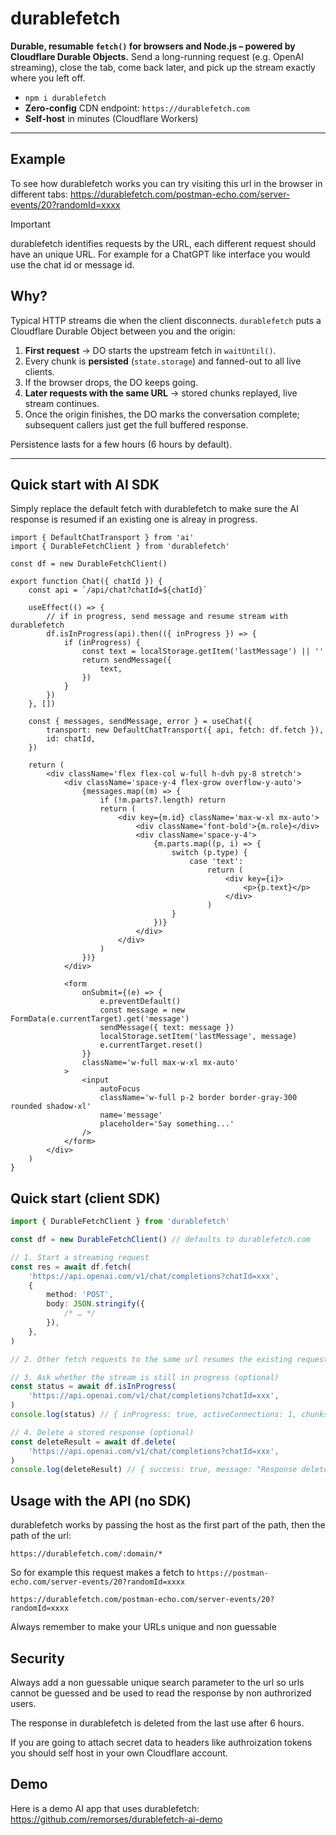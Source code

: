 # durablefetch

**Durable, resumable `fetch()` for browsers and Node.js – powered by Cloudflare Durable Objects.**
Send a long-running request (e.g. OpenAI streaming), close the tab, come back later, and pick up the stream exactly where you left off.

- `npm i durablefetch`
- **Zero-config** CDN endpoint: `https://durablefetch.com`
- **Self-host** in minutes (Cloudflare Workers)

---

## Example

To see how durablefetch works you can try visiting this url in the browser in different tabs: https://durablefetch.com/postman-echo.com/server-events/20?randomId=xxxx

> [!IMPORTANT]
> durablefetch identifies requests by the URL, each different request should have an unique URL. For example for a ChatGPT like interface you would use the chat id or message id.

## Why?

Typical HTTP streams die when the client disconnects.
`durablefetch` puts a Cloudflare Durable Object between you and the origin:

1. **First request** → DO starts the upstream fetch in `waitUntil()`.
2. Every chunk is **persisted** (`state.storage`) and fanned-out to all live clients.
3. If the browser drops, the DO keeps going.
4. **Later requests with the same URL** → stored chunks replayed, live stream continues.
5. Once the origin finishes, the DO marks the conversation complete; subsequent callers just get the full buffered response.

Persistence lasts for a few hours (6 hours by default).

---

## Quick start with AI SDK

Simply replace the default fetch with durablefetch to make sure the AI response is resumed if an existing one is alreay in progress.

```tsx
import { DefaultChatTransport } from 'ai'
import { DurableFetchClient } from 'durablefetch'

const df = new DurableFetchClient()

export function Chat({ chatId }) {
    const api = `/api/chat?chatId=${chatId}`

    useEffect(() => {
        // if in progress, send message and resume stream with durablefetch
        df.isInProgress(api).then(({ inProgress }) => {
            if (inProgress) {
                const text = localStorage.getItem('lastMessage') || ''
                return sendMessage({
                    text,
                })
            }
        })
    }, [])

    const { messages, sendMessage, error } = useChat({
        transport: new DefaultChatTransport({ api, fetch: df.fetch }),
        id: chatId,
    })

    return (
        <div className='flex flex-col w-full h-dvh py-8 stretch'>
            <div className='space-y-4 flex-grow overflow-y-auto'>
                {messages.map((m) => {
                    if (!m.parts?.length) return
                    return (
                        <div key={m.id} className='max-w-xl mx-auto'>
                            <div className='font-bold'>{m.role}</div>
                            <div className='space-y-4'>
                                {m.parts.map((p, i) => {
                                    switch (p.type) {
                                        case 'text':
                                            return (
                                                <div key={i}>
                                                    <p>{p.text}</p>
                                                </div>
                                            )
                                    }
                                })}
                            </div>
                        </div>
                    )
                })}
            </div>

            <form
                onSubmit={(e) => {
                    e.preventDefault()
                    const message = new FormData(e.currentTarget).get('message')
                    sendMessage({ text: message })
                    localStorage.setItem('lastMessage', message)
                    e.currentTarget.reset()
                }}
                className='w-full max-w-xl mx-auto'
            >
                <input
                    autoFocus
                    className='w-full p-2 border border-gray-300 rounded shadow-xl'
                    name='message'
                    placeholder='Say something...'
                />
            </form>
        </div>
    )
}
```

## Quick start (client SDK)

```ts
import { DurableFetchClient } from 'durablefetch'

const df = new DurableFetchClient() // defaults to durablefetch.com

// 1. Start a streaming request
const res = await df.fetch(
    'https://api.openai.com/v1/chat/completions?chatId=xxx',
    {
        method: 'POST',
        body: JSON.stringify({
            /* … */
        }),
    },
)

// 2. Other fetch requests to the same url resumes the existing request or return the already completed response

// 3. Ask whether the stream is still in progress (optional)
const status = await df.isInProgress(
    'https://api.openai.com/v1/chat/completions?chatId=xxx',
)
console.log(status) // { inProgress: true, activeConnections: 1, chunksStored: 42, completed: false }

// 4. Delete a stored response (optional)
const deleteResult = await df.delete(
    'https://api.openai.com/v1/chat/completions?chatId=xxx',
)
console.log(deleteResult) // { success: true, message: "Response deleted successfully" }
```

## Usage with the API (no SDK)

durablefetch works by passing the host as the first part of the path, then the path of the url:

```
https://durablefetch.com/:domain/*
```

So for example this request makes a fetch to `https://postman-echo.com/server-events/20?randomId=xxxx`

```
https://durablefetch.com/postman-echo.com/server-events/20?randomId=xxxx
```

Always remember to make your URLs unique and non guessable

## Security

Always add a non guessable unique search parameter to the url so urls cannot be guessed and be used to read the response by non authrorized users.

The response in durablefetch is deleted from the last use after 6 hours.

If you are going to attach secret data to headers like authroization tokens you should self host in your own Cloudflare account.

## Demo

Here is a demo AI app that uses durablefetch: https://github.com/remorses/durablefetch-ai-demo
